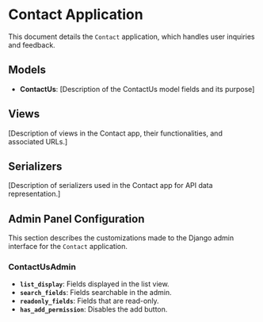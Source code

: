 # Contact Application

This document details the `Contact` application, which handles user inquiries and feedback.

## Models

- **ContactUs**: [Description of the ContactUs model fields and its purpose]

## Views

[Description of views in the Contact app, their functionalities, and associated URLs.]

## Serializers

[Description of serializers used in the Contact app for API data representation.]

## Admin Panel Configuration

This section describes the customizations made to the Django admin interface for the `Contact` application.

### ContactUsAdmin

- **`list_display`**: Fields displayed in the list view.
- **`search_fields`**: Fields searchable in the admin.
- **`readonly_fields`**: Fields that are read-only.
- **`has_add_permission`**: Disables the add button.